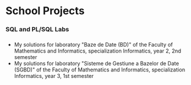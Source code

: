 
# School Projects #
### SQL and PL/SQL Labs ###

### 
- My solutions for laboratory "Baze de Date (BD)" of the Faculty of Mathematics and Informatics, specialization Informatics, year 2, 2nd semester
- My solutions for laboratory "Sisteme de Gestiune a Bazelor de Date (SGBD)" of the Faculty of Mathematics and Informatics, specialization Informatics, year 3, 1st semester 
###

